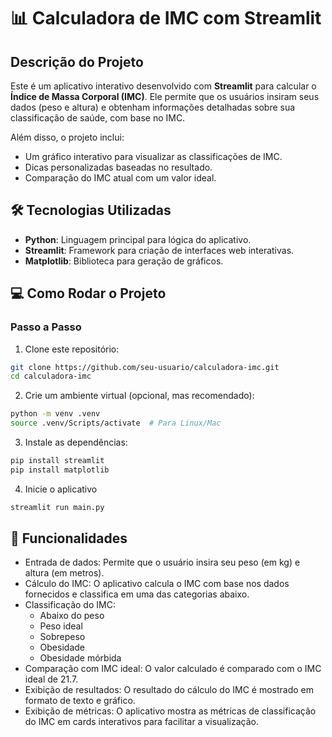 # 📊 Calculadora de IMC com Streamlit

## Descrição do Projeto
Este é um aplicativo interativo desenvolvido com **Streamlit** para calcular o **Índice de Massa Corporal (IMC)**. Ele permite que os usuários insiram seus dados (peso e altura) e obtenham informações detalhadas sobre sua classificação de saúde, com base no IMC.

Além disso, o projeto inclui:
- Um gráfico interativo para visualizar as classificações de IMC.
- Dicas personalizadas baseadas no resultado.
- Comparação do IMC atual com um valor ideal.

## 🛠️ Tecnologias Utilizadas
- **Python**: Linguagem principal para lógica do aplicativo.
- **Streamlit**: Framework para criação de interfaces web interativas.
- **Matplotlib**: Biblioteca para geração de gráficos.

## 💻 Como Rodar o Projeto

### Passo a Passo
1. Clone este repositório:
```bash
git clone https://github.com/seu-usuario/calculadora-imc.git
cd calculadora-imc
```
2. Crie um ambiente virtual (opcional, mas recomendado):
```bash
python -m venv .venv
source .venv/Scripts/activate  # Para Linux/Mac
```

3. Instale as dependências:
```bash
pip install streamlit
pip install matplotlib
```

4. Inicie o aplicativo
```bash	
streamlit run main.py
```

## 📝 Funcionalidades
- Entrada de dados: Permite que o usuário insira seu peso (em kg) e altura (em metros).
- Cálculo do IMC: O aplicativo calcula o IMC com base nos dados fornecidos e classifica em uma das categorias abaixo.
- Classificação do IMC:
    - Abaixo do peso
    - Peso ideal
    - Sobrepeso
    - Obesidade
    - Obesidade mórbida
- Comparação com IMC ideal: O valor calculado é comparado com o IMC ideal de 21.7.
- Exibição de resultados: O resultado do cálculo do IMC é mostrado em formato de texto e gráfico.
- Exibição de métricas: O aplicativo mostra as métricas de classificação do IMC em cards interativos para facilitar a visualização.

